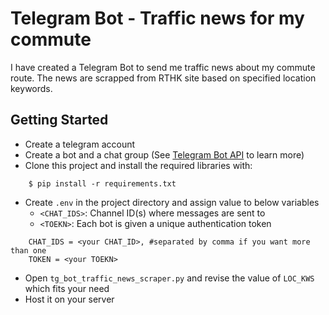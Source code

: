 # Telegram Bot - Traffic news for my commute

I have created a Telegram Bot to send me traffic news about my commute route. The news are scrapped from RTHK site based on specified location keywords.

## Getting Started

- Create a telegram account
- Create a bot and a chat group (See [Telegram Bot API](https://core.telegram.org/bots) to learn more)
- Clone this project and install the required libraries with:

```shell
    $ pip install -r requirements.txt
```
- Create `.env` in the project directory and assign value to below variables 
    - `<CHAT_IDS>`: Channel ID(s) where messages are sent to
    - `<TOEKN>`: Each bot is given a unique authentication token
```
    CHAT_IDS = <your CHAT_ID>, #separated by comma if you want more than one
    TOKEN = <your TOEKN>
```
- Open `tg_bot_traffic_news_scraper.py` and revise the value of `LOC_KWS` which fits your need
- Host it on your server
